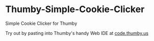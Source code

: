 # Thumby-Simple-Cookie-Clicker
Simple Cookie Clicker for Thumby

Try out by pasting into Thumby's handy Web IDE at [code.thumby.us](https://code.thumby.us/)
